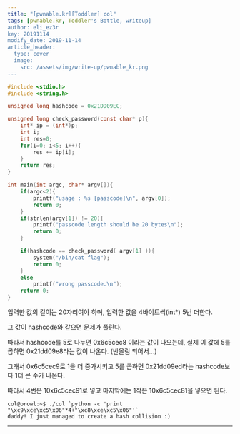 ```yaml
---
title: "[pwnable.kr][Toddler] col"
tags: [pwnable.kr, Toddler's Bottle, writeup]
author: eli_ez3r
key: 20191114
modify_date: 2019-11-14
article_header:
  type: cover
  image:
    src: /assets/img/write-up/pwnable_kr.png
---
```


```c
#include <stdio.h>
#include <string.h>

unsigned long hashcode = 0x21DD09EC;

unsigned long check_password(const char* p){
	int* ip = (int*)p;
	int i;
	int res=0;
	for(i=0; i<5; i++){
		res += ip[i];
	}
	return res;
}

int main(int argc, char* argv[]){
	if(argc<2){
		printf("usage : %s [passcode]\n", argv[0]);
		return 0;
	}
	if(strlen(argv[1]) != 20){
		printf("passcode length should be 20 bytes\n");
		return 0;
	}

	if(hashcode == check_password( argv[1] )){
		system("/bin/cat flag");
		return 0;
	}
	else
		printf("wrong passcode.\n");
	return 0;
}
```

입력한 값의 길이는 20자리여야 하며, 입력한 값을 4바이트씩(int*) 5번 더한다.

그 값이 hashcode와 같으면 문제가 풀린다.



따라서 hashcode를 5로 나누면 0x6c5cec8 이라는 값이 나오는데, 실제 이 값에 5를 곱하면 0x21dd09e8라는 값이 나온다. (반올림 되어서...)

그래서 0x6c5cec9로 1을 더 증가시키고 5를 곱하면 0x21dd09ed라는 hashcode보다 1더 큰 수가 나온다. 

따라서 4번은 10x6c5cec91로 넣고 마지막에는 1작은 10x6c5cec81을 넣으면 된다.

```
col@prowl:~$ ./col `python -c 'print "\xc9\xce\xc5\x06"*4+"\xc8\xce\xc5\x06"'`
daddy! I just managed to create a hash collision :)
```

-----